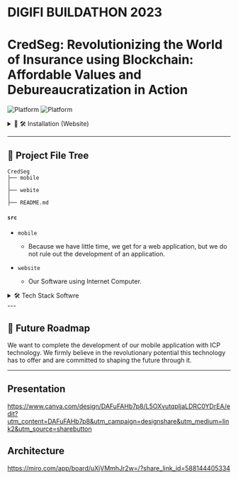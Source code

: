 # DIGIFI BUILDATHON 2023

# CredSeg: Revolutionizing the World of Insurance using Blockchain: Affordable Values and Debureaucratization in Action

![Platform](https://img.shields.io/badge/Platform-Web-blue)
![Platform](https://img.shields.io/badge/Platform-Mobile-blue)

<details>
<summary>🌟 🛠 Installation (Website) </summary>

1. **Pre-requisites**
    - Make sure you have Ubuntu, DFX and Node installed on your machine.

2. **Clone the Repository**

    ```bash
    git clone https://github.com/ramigonzalez/digifi-insure-chain/website
    ```
   
3. **Install React depedences**

    ```bash
    npm install
    ```

4. **Run the Software**

    ```bash
    dfx start --background
    dfx deploy
    npm start
    ```
</details>    
    
---

## 📂 Project File Tree 

```
CredSeg
├── mobile
│          
├── webite
│
├── README.md
```

#### `src`

- `mobile`
    -  Because we have little time, we get for a web application, but we do not rule out the development of an application.

- `website`
    -  Our Software using Internet Computer.
    
<details>
    
<summary>🛠 Tech Stack Softwre</summary>

### Technologoy (Mobile)
- Dart
- Flutter

### Technologoy (Website)
- Internet Computer
- React
- Motoko
- NFID

### Technologoy (Others0
- Solidity
- Etherium testnet
  
</details>    
---

## 🔄 Future Roadmap

We want to complete the development of our mobile application with ICP technology. We firmly believe in the revolutionary potential this technology has to offer and are committed to shaping the future through it.

---
## Presentation
https://www.canva.com/design/DAFuFAHb7p8/L5OXvutqpIjaLDRC0YDrEA/edit?utm_content=DAFuFAHb7p8&utm_campaign=designshare&utm_medium=link2&utm_source=sharebutton

## Architecture
https://miro.com/app/board/uXjVMmhJr2w=/?share_link_id=588144405334
